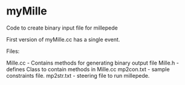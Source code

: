 # myMille
Code to create binary input file for millepede

First version of myMille.cc has a single event.

Files: 

Mille.cc - Contains methods for generating binary output file
Mille.h - defines Class to contain methods in Mille.cc
mp2con.txt - sample constraints file.
mp2str.txt - steering file to run millepede.
